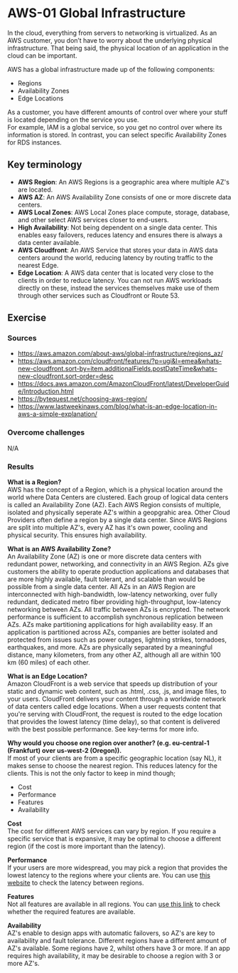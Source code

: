 # AWS-01 Global Infrastructure
In the cloud, everything from servers to networking is virtualized. As an AWS customer, you don’t have to worry about the underlying physical infrastructure. That being said, the physical location of an application in the cloud can be important.  
  
AWS has a global infrastructure made up of the following components:  
- Regions
- Availability Zones
- Edge Locations
  
As a customer, you have different amounts of control over where your stuff is located depending on the service you use.  
For example, IAM is a global service, so you get no control over where its information is stored. In contrast, you can select specific Availability Zones for RDS instances.  
  
## Key terminology
- **AWS Region**: An AWS Regions is a geographic area where multiple AZ's are located.
- **AWS AZ**: An AWS Availability Zone consists of one or more discrete data centers. 
- **AWS Local Zones**: AWS Local Zones place compute, storage, database, and other select AWS services closer to end-users.
- **High Availability**: Not being dependent on a single data center. This enables easy failovers, reduces latency and ensures there is always a data center available. 
- **AWS Cloudfront**: An AWS Service that stores your data in AWS data centers around the world, reducing latency by routing traffic to the nearest Edge.
- **Edge Location**: A AWS data center that is located very close to the clients in order to reduce latency. You can not run AWS workloads directly on these, instead the services themselves make use of them through other services such as Cloudfront or Route 53.

## Exercise
### Sources
- https://aws.amazon.com/about-aws/global-infrastructure/regions_az/
- https://aws.amazon.com/cloudfront/features/?p=ugi&l=emea&whats-new-cloudfront.sort-by=item.additionalFields.postDateTime&whats-new-cloudfront.sort-order=desc
- https://docs.aws.amazon.com/AmazonCloudFront/latest/DeveloperGuide/Introduction.html
- https://bytequest.net/choosing-aws-region/
- https://www.lastweekinaws.com/blog/what-is-an-edge-location-in-aws-a-simple-explanation/

### Overcome challenges
N/A

### Results
**What is a Region?**  
AWS has the concept of a Region, which is a physical location around the world where Data Centers are clustered. Each group of logical data centers is called an Availability Zone (AZ). Each AWS Region consists of multiple, isolated and physically seperate AZ's within a geopgrahic area. Other Cloud Providers often define a region by a single data center. Since AWS Regions are split into multiple AZ's, every AZ has it's own power, cooling and physical security. This ensures high availability.  
  
**What is an AWS Availability Zone?**  
An Availability Zone (AZ) is one or more discrete data centers with redundant power, networking, and connectivity in an AWS Region. AZs give customers the ability to operate production applications and databases that are more highly available, fault tolerant, and scalable than would be possible from a single data center. All AZs in an AWS Region are interconnected with high-bandwidth, low-latency networking, over fully redundant, dedicated metro fiber providing high-throughput, low-latency networking between AZs. All traffic between AZs is encrypted. The network performance is sufficient to accomplish synchronous replication between AZs. AZs make partitioning applications for high availability easy. If an application is partitioned across AZs, companies are better isolated and protected from issues such as power outages, lightning strikes, tornadoes, earthquakes, and more. AZs are physically separated by a meaningful distance, many kilometers, from any other AZ, although all are within 100 km (60 miles) of each other.
    
**What is an Edge Location?**  
Amazon CloudFront is a web service that speeds up distribution of your static and dynamic web content, such as .html, .css, .js, and image files, to your users. CloudFront delivers your content through a worldwide network of data centers called edge locations. When a user requests content that you're serving with CloudFront, the request is routed to the edge location that provides the lowest latency (time delay), so that content is delivered with the best possible performance. See key-terms for more info.
  
**Why would you choose one region over another? (e.g. eu-central-1 (Frankfurt) over us-west-2 (Oregon)).**  
If most of your clients are from a specific geographic location (say NL), it makes sense to choose the nearest region. This reduces latency for the clients. This is not the only factor to keep in mind though;
- Cost
- Performance
- Features
- Availability
  
**Cost**  
The cost for different AWS services can vary by region. If you require a specific service that is expansive, it may be optimal to choose a different region (if the cost is more important than the latency).  
  
**Performance**  
If your users are more widespread, you may pick a region that provides the lowest latency to the regions where your clients are. You can use [this website](https://www.cloudping.co/grid) to check the latency between regions.  
  
**Features**  
Not all features are available in all regions. You can [use this link](https://aws.amazon.com/about-aws/global-infrastructure/regional-product-services/) to check whether the required features are available.  
  
**Availability**  
AZ's enable to design apps with automatic failovers, so AZ's are key to availability and fault tolerance. Different regions have a different amount of AZ's available. Some regions have 2, whilst others have 3 or more. If an app requires high availability, it may be desirable to choose a region with 3 or more AZ's.


